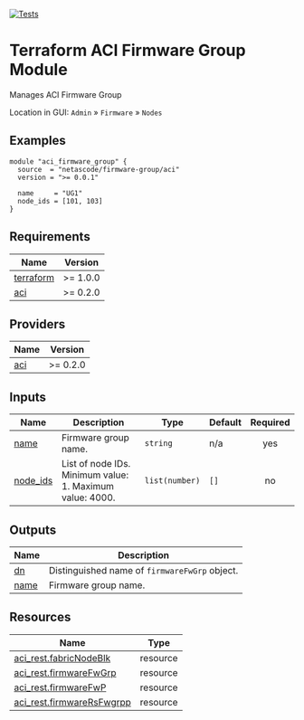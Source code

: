 <!-- BEGIN_TF_DOCS -->
[![Tests](https://github.com/netascode/terraform-aci-firmware-group/actions/workflows/test.yml/badge.svg)](https://github.com/netascode/terraform-aci-firmware-group/actions/workflows/test.yml)

# Terraform ACI Firmware Group Module

Manages ACI Firmware Group

Location in GUI:
`Admin` » `Firmware` » `Nodes`

## Examples

```hcl
module "aci_firmware_group" {
  source  = "netascode/firmware-group/aci"
  version = ">= 0.0.1"

  name     = "UG1"
  node_ids = [101, 103]
}

```

## Requirements

| Name | Version |
|------|---------|
| <a name="requirement_terraform"></a> [terraform](#requirement\_terraform) | >= 1.0.0 |
| <a name="requirement_aci"></a> [aci](#requirement\_aci) | >= 0.2.0 |

## Providers

| Name | Version |
|------|---------|
| <a name="provider_aci"></a> [aci](#provider\_aci) | >= 0.2.0 |

## Inputs

| Name | Description | Type | Default | Required |
|------|-------------|------|---------|:--------:|
| <a name="input_name"></a> [name](#input\_name) | Firmware group name. | `string` | n/a | yes |
| <a name="input_node_ids"></a> [node\_ids](#input\_node\_ids) | List of node IDs. Minimum value: 1. Maximum value: 4000. | `list(number)` | `[]` | no |

## Outputs

| Name | Description |
|------|-------------|
| <a name="output_dn"></a> [dn](#output\_dn) | Distinguished name of `firmwareFwGrp` object. |
| <a name="output_name"></a> [name](#output\_name) | Firmware group name. |

## Resources

| Name | Type |
|------|------|
| [aci_rest.fabricNodeBlk](https://registry.terraform.io/providers/netascode/aci/latest/docs/resources/rest) | resource |
| [aci_rest.firmwareFwGrp](https://registry.terraform.io/providers/netascode/aci/latest/docs/resources/rest) | resource |
| [aci_rest.firmwareFwP](https://registry.terraform.io/providers/netascode/aci/latest/docs/resources/rest) | resource |
| [aci_rest.firmwareRsFwgrpp](https://registry.terraform.io/providers/netascode/aci/latest/docs/resources/rest) | resource |
<!-- END_TF_DOCS -->